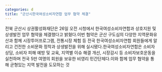 ```yaml
---
categories: d
title: "군산시한국여성소비자연합 업무 협약 체결"
---
```

전북 군산시 상권활성화재단은 26일 오전 시청에서 한국여성소비자연합과 상호지원 및 상생발전 업무 협약을 체결했다고 밝혔다.이번 협약은 군산 구도심의 다양한 지역문화유산과 함께 시장투어프로그램, 전통시장 체험 등 전국 한국여성소비자연합 회원들에게 알리고 건전한 소비문화 정착과 상생발전을 위해 실시됐다.한국여성소비자연합은 소비자 상담, 소비자 피해 예방 및 교육, 지역별 이슈 해결 개선, 시장감시 등 소비자보호운동을 실천하며 전국 5만 여명의 회원을 보유한 비영리 민간단체다.이와 함께 업무 협약을 통해 균형있는 지역 발전을 도모하는 것